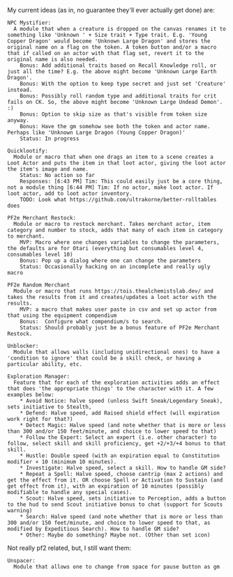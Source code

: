 My current ideas (as in, no guarantee they'll ever actually get done) are:

    NPC Mystifier:
      A module that when a creature is dropped on the canvas renames it to something like 'Unknown ' + Size trait + Type trait. E.g. 'Young Copper Dragon' would become 'Unknown Large Dragon' and stores the original name on a flag on the token. A token button and/or a macro that if called on an actor with that flag set, revert it to the original name is also needed.
        Bonus: Add additional traits based on Recall Knowledge roll, or just all the time? E.g. the above might become 'Unknown Large Earth Dragon'.
        Bonus: With the option to keep type secret and just set 'Creature' instead.
        Bonus: Possibly roll random type and additional traits for crit fails on CK. So, the above might become 'Unknown Large Undead Demon'. :)
        Bonus: Option to skip size as that's visible from token size anyway.
        Bonus: Have the gm somehow see both the token and actor name. Perhaps like 'Unknown Large Dragon (Young Copper Dragon)'
        Status: In progress

    Quicklootify:
      Module or macro that when one drags an item to a scene creates a Loot Actor and puts the item in that loot actor, giving the loot actor the item's image and name.
        Status: No action so far
        Responses: [6:43 PM] Tim: This could easily just be a core thing, not a module thing [6:44 PM] Tim: If no actor, make loot actor. If loot actor, add to loot actor inventory.
        TODO: Look what https://github.com/ultrakorne/better-rolltables does

    PF2e Merchant Restock:
      Module or macro to restock merchant. Takes merchant actor, item category and number to stock, adds that many of each item in category to merchant.
        MVP: Macro where one changes variables to change the parameters, the defaults are for Otari (everything but consumables level 4, consumables level 10)
        Bonus: Pop up a dialog where one can change the parameters
        Status: Occasionally hacking on an incomplete and really ugly macro

    PF2e Random Merchant
      Module or macro that runs https://tois.thealchemistslab.dev/ and takes the results from it and creates/updates a loot actor with the results.
        MVP: a macro that makes user paste in csv and set up actor from that using the equipment compendium
        Bonus:  Configure what compendium/s to search.
        Status: Should probably just be a bonus feature of PF2e Merchant Restock.

    Unblocker:
      Module that allows walls (including unidirectional ones) to have a 'condition to ignore' that could be a skill check, or having a particular ability, etc.
      
    Exploration Manager:
      Feature that for each of the exploration activities adds an effect that does 'the appropriate things' to the character with it. A few examples below:
        * Avoid Notice: halve speed (unless Swift Sneak/Legendary Sneak), sets initiative to Stealth, 
        * Defend: Halve speed, add Raised shield effect (will expiration work right for that?)
        * Detect Magic: Halve speed (and note whether that is more or less than 300 and/or 150 feet/minute, and choice to lower speed to that)
        * Follow the Expert: Select an expert (i.e. other character) to follow, select skill and skill proficiency, get +2/+3/+4 bonus to that skill.
        * Hustle: Double speed (with an expiration equal to Constitution modifier × 10 (minimum 10 minutes).
        * Investigate: Halve speed, select a skill. How to handle GM side?
        * Repeat a Spell: Halve speed, choose cantrip (max 2 actions) and get the effect from it. OR choose Spell or Activation to Sustain (and get effect from it), with an expiration of 10 minutes (possibly modifiable to handle any special cases).
        * Scout: Halve speed, sets initiative to Perception, adds a button to the hud to send Scout initiative bonus to chat (support for Scouts warning)
        * Search: Halve speed (and note whether that is more or less than 300 and/or 150 feet/minute, and choice to lower speed to that, as modified by Expeditious Search). How to handle GM side?
        * Other: Maybe do something? Maybe not. (Other than set icon)
             

Not really pf2 related, but, I still want them:

    Unspacer:
      Module that allows one to change from space for pause button as gm
